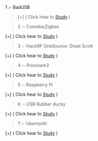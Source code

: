 

 1 :- BadUSB 

> [+] ( Click hear to [Study](https://github.com/hackersinsrilankaofc/NOTE-LAB/blob/main/Computer%20Parts/BadUSB.md) )

> 2 :- ComidoxZigbee
 
[+] ( Click hear to [Study](https://github.com/hackersinsrilankaofc/NOTE-LAB/blob/main/Computer%20Parts/ComidoxZigbee.md) )

> 3 :- HackRF OneSource: Great Scott 

[+] ( Click hear to [Study](https://github.com/hackersinsrilankaofc/NOTE-LAB/blob/main/Computer%20Parts/HackRF%20OneSource:%20Great%20Scott.md) )

> 4 :- Proxmark3 

[+] ( Click hear to [Study](https://github.com/hackersinsrilankaofc/NOTE-LAB/blob/main/Computer%20Parts/Proxmark3.md) )

> 5 :- Raspberry Pi 

[+] ( Click hear to [Study](https://github.com/hackersinsrilankaofc/NOTE-LAB/blob/main/Computer%20Parts/Raspberry%20Pi.md) )

> 6 :- USB Rubber ducky 

[+] ( Click hear to [Study](https://github.com/hackersinsrilankaofc/NOTE-LAB/blob/main/Computer%20Parts/USB%20Rubber%20ducky.md) )

> 7 :- Ubertooth 

[+] ( Click hear to [Study](https://github.com/hackersinsrilankaofc/NOTE-LAB/blob/main/Computer%20Parts/Ubertooth.md) )
